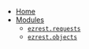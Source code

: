 * [Home](/ "ezrest/")
* [Modules](modules.md "ezrest/modules")
  * [`ezrest.requests`](ezrest.requests.md "ezrest/modules/requests")
  * [`ezrest.objects`](ezrest.objects.md "ezrest/modules/objects")